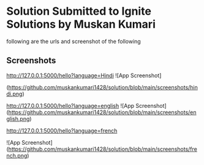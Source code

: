 
# Solution Submitted to Ignite Solutions by Muskan Kumari

following are the urls and screenshot of the following







## Screenshots
http://127.0.0.1:5000/hello?language=Hindi
![App Screenshot]

(https://github.com/muskankumari1428/solution/blob/main/screenshots/hindi.png)

http://127.0.0.1:5000/hello?language=english
![App Screenshot]
(https://github.com/muskankumari1428/solution/blob/main/screenshots/english.png)


http://127.0.0.1:5000/hello?language=french

![App Screenshot]
(https://github.com/muskankumari1428/solution/blob/main/screenshots/french.png)

